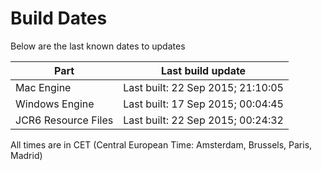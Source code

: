 # Build Dates

Below are the last known dates to updates

Part | Last build update
-----|-----
Mac Engine | Last built: 22 Sep 2015; 21:10:05
Windows Engine | Last built: 17 Sep 2015; 00:04:45
JCR6 Resource Files | Last built: 22 Sep 2015; 00:24:32
All times are in CET (Central European Time: Amsterdam, Brussels, Paris, Madrid)



